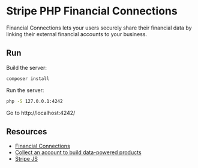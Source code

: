 # Stripe PHP Financial Connections

Financial Connections lets your users securely share their financial data by linking their external financial accounts to your business.

## Run

Build the server:

```sh
composer install
```

Run the server:

```sh
php -S 127.0.0.1:4242
```

Go to http://localhost:4242/

## Resources

- [Financial Connections](https://stripe.com/financial-connections)
- [Collect an account to build data-powered products](https://stripe.com/docs/financial-connections/other-data-powered-products)
- [Stripe JS](https://stripe.com/docs/js/financial_connections)
